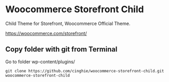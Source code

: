 # Woocommerce Storefront Child

Child Theme for Storefront, Woocommerce Official Theme.

https://woocommerce.com/storefront/


## Copy folder with git from Terminal

Go to folder wp-content/plugins/

```
git clone https://github.com/cinghie/woocommerce-storefront-child.git woocommerce-storefront-child
```
